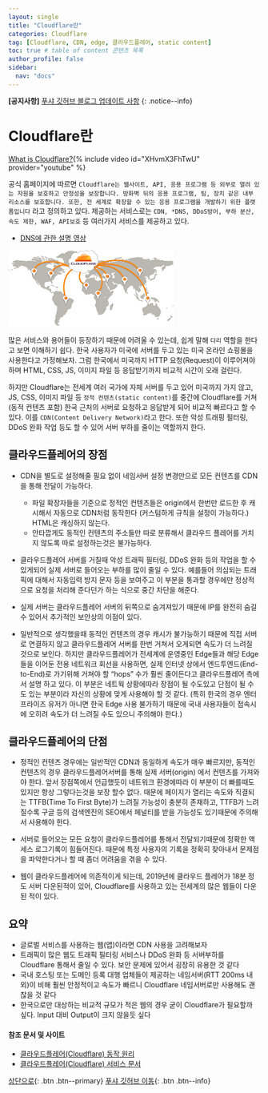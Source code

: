 ```yaml
---
layout: single
title: "Cloudflare란"
categories: Cloudflare
tag: [Cloudflare, CDN, edge, 클라우드플레어, static content]
toc: true # table of content 콘텐츠 목록
author_profile: false
sidebar:
  nav: "docs"
---
```


**[공지사항]** [푸샤 깃허브 블로그 업데이트 사항](https://github.com/de24world/de24world.github.io)
{: .notice--info}

# Cloudflare란

[What is Cloudflare?](https://youtu.be/XHvmX3FhTwU){% include video id="XHvmX3FhTwU" provider="youtube" %}

공식 홈페이지에 따르면 `Cloudflare는 웹사이트, API, 응용 프로그램 등 외부로 열려 있는 자원을 보호하고 안정성을 보장합니다. 방화벽 뒤의 응용 프로그램, 팀, 장치 같은 내부 리소스를 보호합니다. 또한, 전 세계로 확장할 수 있는 응용 프로그램을 개발하기 위한 플랫폼입니다` 라고 정의하고 있다. 제공하는 서비스로는 `CDN, *DNS, DDoS방어, 부하 분산, 속도 제한, WAF, API보호` 등 여러가지 서비스를 제공하고 있다.

- [DNS에 관한 설명 영상](https://youtu.be/6fc9NAQkcv0)

<img src="/assets/images/Cloudflare/cloudflare.png" />

많은 서비스와 용어들이 등장하기 때문에 어려울 수 있는데, 쉽게 말해 `다리` 역할을 한다고 보면 이해하기 쉽다. 한국 사용자가 미국에 서버를 두고 있는 미국 온라인 쇼핑몰을 사용한다고 가정해보자. 그럼 한국에서 미국까지 HTTP 요청(Request)이 이루어져야하며 HTML, CSS, JS, 이미지 파일 등 응답받기까지 비교적 시간이 오래 걸린다.

하지만 Cloudflare는 전세계 여러 국가에 자체 서버를 두고 있어 미국까지 가지 않고, JS, CSS, 이미지 파일 등 `정적 컨텐츠(static content)`를 중간에 Cloudflare를 거쳐(동적 컨텐츠 포함) 한국 근처의 서버로 요청하고 응답받게 되어 비교적 빠르다고 할 수 있다. 이를 `CDN(Content Delivery Network)`라고 한다. 또한 악성 트래핑 필터링, DDoS 완화 작업 등도 할 수 있어 서버 부하를 줄이는 역할까지 한다.

## 클라우드플레어의 장점

- CDN을 별도로 설정해줄 필요 없이 네임서버 설정 변경만으로 모든 컨텐츠를 CDN을 통해 전달이 가능하다.

  - 파일 확장자들을 기준으로 정적인 컨텐츠들은 origin에서 한번만 로드한 후 캐시해서 자동으로 CDN처럼 동작한다 (커스텀하게 규칙을 설정이 가능하다.) HTML은 캐싱하지 않는다.
  - 안타깝게도 동적인 컨텐츠의 주소들만 따로 분류해서 클라우드 플레어를 거치지 않도록 따로 설정하는것은 불가능하다.

- 클라우드플레어 서버를 거칠때 악성 트래픽 필터링, DDoS 완화 등의 작업을 할 수 있게되어 실제 서버로 들어오는 부하를 많이 줄일 수 있다. 예를들어 의심되는 트래픽에 대해서 자동입력 방지 문자 등을 보여주고 이 부분을 통과할 경우에만 정상적으로 요청을 처리해 준다던가 하는 식으로 중간 차단을 해준다.

- 실제 서버는 클라우드플레어 서버의 뒤쪽으로 숨겨져있기 때문에 IP를 완전히 숨길 수 있어서 추가적인 보안상의 이점이 있다.

- 일반적으로 생각했을때 동적인 컨텐츠의 경우 캐시가 불가능하기 때문에 직접 서버로 연결하지 않고 클라우드플레어 서버를 한번 거쳐서 오게되면 속도가 더 느려질 것으로 보인다. 하지만 클라우드플레어가 전세계에 운영중인 Edge들과 해당 Edge들을 이어둔 전용 네트워크 회선을 사용하면, 실제 인터넷 상에서 엔드투엔드(End-to-End)로 가기위해 거쳐야 할 “hops” 수가 훨씬 줄어든다고 클라우드플레어 측에서 설명 하고 있다. 이 부분은 네트웍 상황에따라 장점이 될 수도있고 단점이 될 수도 있는 부분이라 자신의 상황에 맞게 사용해야 할 것 같다. (특히 한국의 경우 엔터프라이즈 유저가 아니면 한국 Edge 사용 불가하기 때문에 국내 사용자들이 접속시에 오히려 속도가 더 느려질 수도 있으니 주의해야 한다.)

## 클라우드플레어의 단점

- 정적인 컨텐츠 경우에는 일반적인 CDN과 동일하게 속도가 매우 빠르지만, 동적인 컨텐츠의 경우 클라우드플레어서버를 통해 실제 서버(origin) 에서 컨텐츠를 가져와야 한다. 앞서 장점쪽에서 언급했듯이 네트워크 환경에따라 이 부분이 더 빠를때도 있지만 항상 그렇다는것을 보장 할수 없다. 때문에 페이지가 열리는 속도와 직결되는 TTFB(Time To First Byte)가 느려질 가능성이 충분히 존재하고, TTFB가 느려질수록 구글 등의 검색엔진의 SEO에서 페널티를 받을 가능성도 있기때문에 주의해서 사용해야 한다.

- 서버로 들어오는 모든 요청이 클라우드플레어를 통해서 전달되기때문에 정확한 액세스 로그기록이 힘들어진다. 때문에 특정 사용자의 기록을 정확히 찾아내서 문제점을 파악한다거나 할 때 좀더 어려움을 겪을 수 있다.

- 웹이 클라우드플레어에 의존적이게 되는데, 2019년에 클라우드 플레어가 18분 정도 서버 다운된적이 있어, Cloudflare를 사용하고 있는 전세계의 많은 웹들이 다운된 적이 있다.

<div class="notice--success">
<h2>요약</h2>
<ul>
  <li>글로벌 서비스를 사용하는 웹(앱)이라면 CDN 사용을 고려해보자 </li>
  <li>트래픽이 많은 웹도 트래픽 필터링 서비스나 DDoS 완화 등 서버부하를 Cloudflare 통해서 줄일 수 있다. 보안 문제에 있어서 굉장히 유용한 것 같다</li>
  <li>국내 호스팅 또는 도메인 등록 대행 업체들이 제공하는 네임서버(RTT 200ms 내외)이 비해 훨씬 안정적이고 속도가 빠르니 Cloudflare 네임서버로만 사용해도 괜찮을 것 같다</li>
  <li>한국으로만 대상하는 비교적 규모가 적은 웹의 경우 굳이 Cloudflare가 필요할까 싶다. Input 대비 Output이 크지 않을듯 싶다</li>

</ul>
</div>

#### 참조 문서 및 사이트

- [클라우드플레어(Cloudflare) 동작 원리](https://www.letmecompile.com/how-cloudflare-works/)
- [클라우드플레어(Cloudflare) 서비스 문서](https://developers.cloudflare.com/)

[상단으로](#svg-란){: .btn .btn--primary}
[푸샤 깃허브 이동](https://github.com/de24world){: .btn .btn--info}
